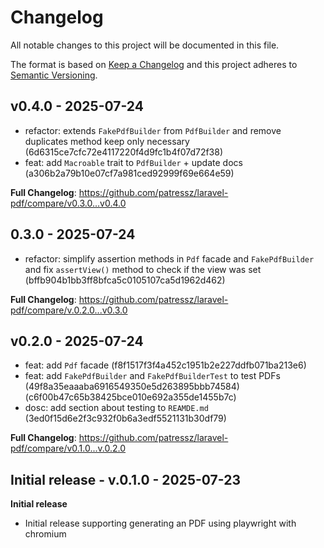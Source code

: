 # Changelog

All notable changes to this project will be documented in this file.

The format is based on [Keep a Changelog](http://keepachangelog.com/)
and this project adheres to [Semantic Versioning](http://semver.org/).

## v0.4.0 - 2025-07-24

* refactor: extends `FakePdfBuilder` from `PdfBuilder` and remove duplicates method keep only necessary (6d6315ce7cfc72e4117220f4d9fc1b4f07d72f38)
* feat: add `Macroable` trait to `PdfBuilder` + update docs (a306b2a79b10e07cf7a981ced92999f69e664e59)

**Full Changelog**: https://github.com/patressz/laravel-pdf/compare/v0.3.0...v0.4.0

## 0.3.0 - 2025-07-24

* refactor: simplify assertion methods in `Pdf` facade and `FakePdfBuilder` and fix `assertView()` method to check if the view was set (bffb904b1bb3ff8bfca5c0105107ca5d1962d462)

**Full Changelog**: https://github.com/patressz/laravel-pdf/compare/v.0.2.0...v0.3.0

## v0.2.0 - 2025-07-24

* feat: add `Pdf` facade (f8f1517f3f4a452c1951b2e227ddfb071ba213e6)
* feat: add `FakePdfBuilder` and `FakePdfBuilderTest` to test PDFs (49f8a35eaaaba6916549350e5d263895bbb74584)(c6f00b47c65b38425bce010e692a355de1455b7c)
* dosc: add section about testing to `REAMDE.md` (3ed0f15d6e2f3c932f0b6a3edf5521131b30df79)

**Full Changelog**: https://github.com/patressz/laravel-pdf/compare/v0.1.0...v.0.2.0

## Initial release - v.0.1.0 - 2025-07-23

**Initial release**

- Initial release supporting generating an PDF using playwright with chromium
